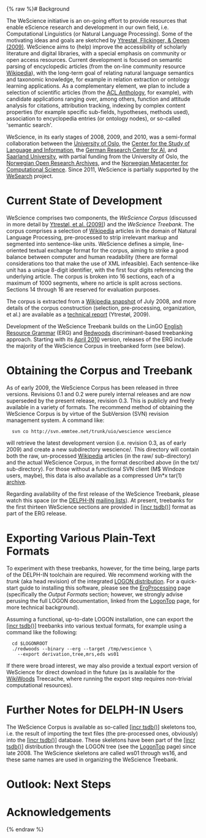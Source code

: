 {% raw %}# Background

The WeScience initiative is an on-going effort to provide resources that
enable eScience research and development in our own field, i.e.
Computational Linguistics (or Natural Language Processing). Some of the
motivating ideas and goals are sketched by [Ytrestøl, Flickinger, &
Oepen (2009)](http://www.delph-in.net/wescience/tlt09.pdf). WeScience
aims to (help) improve the accessibility of scholarly literature and
digital libraries, with a special emphasis on community or open access
resources. Current development is focused on semantic parsing of
encyclopedic articles (from the on-line community resource
[Wikipedia](http://en.wikipedia.org)), with the long-term goal of
relating natural language semantics and taxonomic knowledge, for example
in relation extraction or ontology learning applications. As a
complementary element, we plan to include a selection of scientific
articles (from the [ACL Anthology](http://aclweb.org/anthology-new/),
for example), with candidate applications ranging over, among others,
function and attitude analysis for citations, attribution tracking,
indexing by complex content properties (for example specific sub-fields,
hypotheses, methods used), association to encyclopedia entries (or
ontology nodes), or so-called 'semantic search'.

WeScience, in its early stages of 2008, 2009, and 2010, was a
semi-formal collaboration between the [University of
Oslo](http://www.mn.uio.no/ifi/english/research/groups/ltg/), the
[Center for the Study of Language and
Information](http://lingo.stanford.edu/), the [German Research Center
for AI](http://www.dfki.de/lt), and [Saarland
University](http://www.coli.uni-saarland.de), with partial funding from
the University of Oslo, the [Norwegian Open Research
Archives](http://www.ub.uit.no/wiki/openaccess/index.php/NORA), and the
[Norwegian Metacenter for Computational Science](http://www.notur.no).
Since 2011, WeScience is partially supported by the [WeSearch](https://blog.inductorsoftware.com/docsproto/garage/WeSearch)
project.

# Current State of Development

WeScience comprises two components, the *WeScience Corpus* (discussed in
more detail by [Ytrestøl, et al.
(2009)](http://www.delph-in.net/wescience/tlt09.pdf)) and the *WeScience
Treebank*. The corpus comprises a selection of
[Wikipedia](http://en.wikipedia.org) articles in the domain of Natural
Language Processing, pre-processed to strip irrelevant markup and
segmented into sentence-like units. WeScience defines a simple,
line-oriented textual exchange format for the corpus, aiming to strike a
good balance between computer and human readability (there are formal
considerations too that make the use of XML infeasible). Each
sentence-like unit has a unique 8-digit identifier, with the first four
digits referencing the underlying article. The corpus is broken into 16
sections, each of a maximum of 1000 segments, where no article is split
across sections. Sections 14 through 16 are reserved for evaluation
purposes.

The corpus is extracted from a [Wikipedia
snapshot](http://www.delph-in.net/wescience/enwiki-20080727-pages-articles.xml.bz2)
of July 2008, and more details of the corpus construction (selection,
pre-processing, organization, et al.) are available as a [technical
report](http://www.delph-in.net/wescience/Ytrestol:09.pdf) (Ytrestøl,
2009).

Development of the WeScience Treebank builds on the LinGO [English
Resource Grammar](http://www.delph-in.net/erg) (ERG) and
[Redwoods](http://www.delph-in.net/redwoods) discriminant-based
treebanking approach. Starting with its [April
2010](http://svn.delph-in.net/erg/tags/1010) version, releases of the
ERG include the majority of the WeScience Corpus in treebanked form (see
below).

# Obtaining the Corpus and Treebank

As of early 2009, the WeScience Corpus has been released in three
versions. Revisions 0.1 and 0.2 were purely internal releases and are
now superseded by the present release, revision 0.3. This is publicly
and freely available in a variety of formats. The recommend method of
obtaining the WeScience Corpus is by virtue of the SubVersion (SVN)
revision management system. A command like:

      svn co http://svn.emmtee.net/trunk/uio/wescience wescience

will retrieve the latest development version (i.e. revision 0.3, as of
early 2009) and create a new subdirectory wescience/. This directory
will contain both the raw, un-processed
[Wikipedia](http://en.wikipedia.org) articles (in the raw/
sub-directory) and the actual WeScience Corpus, in the format described
above (in the txt/ sub-directory). For those without a functional SVN
client (M$ Windoze users, maybe), this data is also available as a
compressed Un\*x tar(1)
[archive](http://www.delph-in.net/wescience/corpus.0.3.tgz).

Regarding availability of the first release of the WeScience Treebank,
please watch this space (or the [DELPH-IN](http://www.delph-in.net)
[mailing lists](http://lists.delph-in.net)). At present, treebanks for
the first thirteen WeScience sections are provided in [\[incr
tsdb()\]](http://www.delph-in.net/itsdb) format as part of the ERG
release.

# Exporting Various Plain-Text Formats

To experiment with these treebanks, however, for the time being, large
parts of the DELPH-IN toolchain are required. We recommend working with
the *trunk* (aka head revision) of the integrated [LOGON
distribution](https://blog.inductorsoftware.com/docsproto/tools/LogonTop). For a quick-start guide to installing this
software, please see the [ErgProcessing](https://blog.inductorsoftware.com/docsproto/erg/ErgProcessing) page
(specifically the *Output Formats* section; however, we strongly advise
perusing the full LOGON documentation, linked from the
[LogonTop](https://blog.inductorsoftware.com/docsproto/tools/LogonTop) page, for more technical background).

Assuming a functional, up-to-date LOGON installation, one can export the
[\[incr tsdb()\]](http://www.delph-in.net/itsdb) treebanks into various
textual formats, for example using a command like the following:

      cd $LOGONROOT
      ./redwoods --binary --erg --target /tmp/wescience \
        --export derivation,tree,mrs,eds ws01

If there were broad interest, we may also provide a textual export
version of WeScience for direct download in the future (as is available
for the [WikiWoods](https://blog.inductorsoftware.com/docsproto/garage/WikiWoods) Treecache, where running the export step
requires non-trivial computational resources).

# Further Notes for DELPH-IN Users

The WeScience Corpus is available as so-called [\[incr
tsdb()\]](http://www.delph-in.net/itsdb) skeletons too, i.e. the result
of importing the text files (the pre-processed ones, obviously) into the
[\[incr tsdb()\]](http://www.delph-in.net/itsdb) database. These
skeletons have been part of the [\[incr
tsdb()\]](http://www.delph-in.net/itsdb) distribution through the LOGON
tree (see the [LogonTop](https://blog.inductorsoftware.com/docsproto/tools/LogonTop) page) since late 2008. The WeScience
skeletons are called ws01 through ws16, and these same names are used in
organizing the WeScience Treebank.

# Outlook: Next Steps

# Acknowledgements
<update date omitted for speed>{% endraw %}